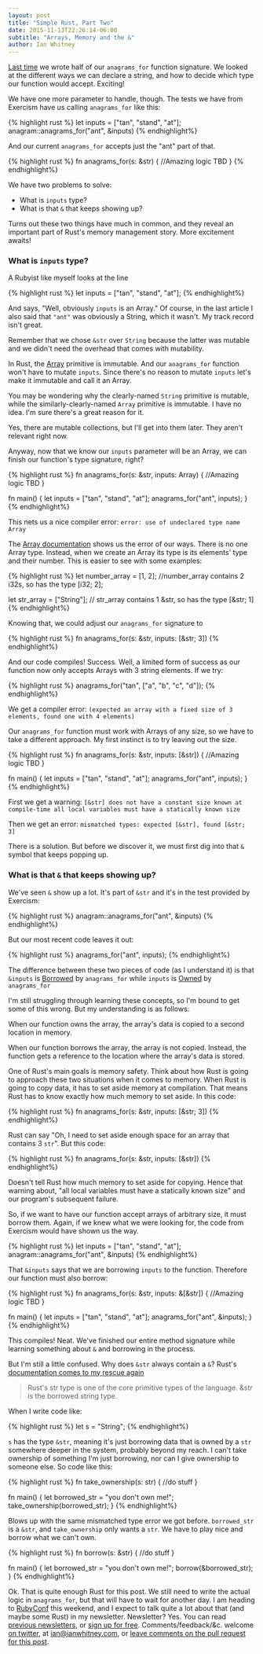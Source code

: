 ```yaml
---
layout: post
title: "Simple Rust, Part Two"
date: 2015-11-13T22:26:14-06:00
subtitle: "Arrays, Memory and the &"
author: Ian Whitney
---
```


[Last time](http://designisrefactoring.com/2015/10/17/rust-simple-enough-for-me-to-learn-it/) we wrote half of our `anagrams_for` function signature. We looked at the different ways we can declare a string, and how to decide which type our function would accept. Exciting!

We have one more parameter to handle, though. The tests we have from Exercism have us calling `anagrams_for` like this:

{% highlight rust %}
  let inputs = ["tan", "stand", "at"];
  anagram::anagrams_for("ant", &inputs)
{% endhighlight%}

And our current `anagrams_for` accepts just the "ant" part of that.

{% highlight rust %}
fn anagrams_for(s: &str) {
  //Amazing logic TBD
}
{% endhighlight%}

We have two problems to solve:

- What is `inputs` type?
- What is that `&` that keeps showing up?

Turns out these two things have much in common, and they reveal an important part of Rust's memory management story. More excitement awaits!

<!--break-->

### What is `inputs` type?

A Rubyist like myself looks at the line

{% highlight rust %}
let inputs = ["tan", "stand", "at"];
{% endhighlight%}

And says, "Well, obviously `inputs` is an Array." Of course, in the last article I also said that `"ant"` was obviously a String, which it wasn't. My track record isn't great.

Remember that we chose `&str` over `String` because the latter was mutable and we didn't need the overhead that comes with mutability.

In Rust, the [Array](https://doc.rust-lang.org/stable/book/primitive-types.html#arrays) primitive is immutable. And our `anagrams_for` function won't have to mutate `inputs`.  Since there's no reason to mutate `inputs` let's make it immutable and call it an Array.

You may be wondering why the clearly-named `String` primitive is mutable, while the similarly-clearly-named `Array` primitive is immutable. I have no idea. I'm sure there's a great reason for it.

Yes, there are mutable collections, but I'll get into them later. They aren't relevant right now.

Anyway, now that we know our `inputs` parameter will be an Array, we can finish our function's type signature, right?

{% highlight rust %}
fn anagrams_for(s: &str, inputs: Array) {
  //Amazing logic TBD
}

fn main() {
  let inputs = ["tan", "stand", "at"];
  anagrams_for("ant", inputs);
}
{% endhighlight%}

This nets us a nice compiler error: `error: use of undeclared type name Array`

The [Array documentation](https://doc.rust-lang.org/stable/book/primitive-types.html#arrays) shows us the error of our ways. There is no one Array type. Instead, when we create an Array its type is its elements' type and their number. This is easier to see with some examples:

{% highlight rust %}
let number_array = [1, 2];
//number_array contains 2 i32s, so has the type [i32; 2];

let str_array = ["String"];
// str_array contains 1 &str, so has the type [&str; 1]
{% endhighlight%}

Knowing that, we could adjust our `anagrams_for` signature to

{% highlight rust %}
fn anagrams_for(s: &str, inputs: [&str; 3])
{% endhighlight%}

And our code compiles! Success. Well, a limited form of success as our function now only accepts Arrays with 3 string elements. If we try:

{% highlight rust %}
anagrams_for("tan", ["a", "b", "c", "d"]);
{% endhighlight%}

We get a compiler error: `(expected an array with a fixed size of 3 elements, found one with 4 elements)`

Our `anagrams_for` function must work with Arrays of any size, so we have to take a different approach. My first instinct is to try leaving out the size.

{% highlight rust %}
fn anagrams_for(s: &str, inputs: [&str]) {
  //Amazing logic TBD
}

fn main() {
  let inputs = ["tan", "stand", "at"];
  anagrams_for("ant", inputs);
}
{% endhighlight%}

First we get a warning: `[&str] does not have a constant size known at compile-time all local variables must have a statically known size`

Then we get an error: `mismatched types: expected [&str], found [&str; 3]`

There is a solution. But before we discover it, we must first dig into that `&` symbol that keeps popping up.

### What is that `&` that keeps showing up?

We've seen `&` show up a lot. It's part of `&str` and it's in the test provided by Exercism:

{% highlight rust %}
anagram::anagrams_for("ant", &inputs)
{% endhighlight%}

But our most recent code leaves it out:

{% highlight rust %}
anagrams_for("ant", inputs);
{% endhighlight%}

The difference between these two pieces of code (as I understand it) is that `&inputs` is [Borrowed](https://doc.rust-lang.org/stable/book/references-and-borrowing.html) by `anagrams_for` while `inputs` is [Owned](https://doc.rust-lang.org/stable/book/ownership.html) by `anagrams_for`

I'm still struggling through learning these concepts, so I'm bound to get some of this wrong. But my understanding is as follows:

When our function owns the array, the array's data is copied to a second location in memory.

When our function borrows the array, the array is not copied. Instead, the function gets a reference to the location where the array's data is stored.

One of Rust's main goals is memory safety. Think about how Rust is going to approach these two situations when it comes to memory. When Rust is going to copy data, it has to set aside memory at compilation. That means Rust has to know exactly how much memory to set aside. In this code:

{% highlight rust %}
fn anagrams_for(s: &str, inputs: [&str; 3])
{% endhighlight%}

Rust can say "Oh, I need to set aside enough space for an array that contains 3 `str`". But this code:

{% highlight rust %}
fn anagrams_for(s: &str, inputs: [&str])
{% endhighlight%}

Doesn't tell Rust how much memory to set aside for copying. Hence that warning about, "all local variables must have a statically known size" and our program's subsequent failure.

So, if we want to have our function accept arrays of arbitrary size, it must borrow them. Again, if we knew what we were looking for, the code from Exercism would have shown us the way.

{% highlight rust %}
let inputs = ["tan", "stand", "at"];
anagram::anagrams_for("ant", &inputs)
{% endhighlight%}

That `&inputs` says that we are borrowing `inputs` to the function. Therefore our function must also borrow:

{% highlight rust %}
fn anagrams_for(s: &str, inputs: &[&str]) {
  //Amazing logic TBD
}

fn main() {
  let inputs = ["tan", "stand", "at"];
  anagrams_for("ant", &inputs);
}
{% endhighlight%}

This compiles! Neat. We've finished our entire method signature while learning something about `&` and borrowing in the process.

But I'm still a little confused. Why does `&str` always contain a `&`? Rust's [documentation comes to my rescue again](https://doc.rust-lang.org/stable/std/primitive.str.html)

> Rust's str type is one of the core primitive types of the language. &str is the borrowed string type.

When I write code like:

{% highlight rust %}
let s = "String";
{% endhighlight%}

`s` has the type `&str`, meaning it's just borrowing data that is owned by a `str` somewhere deeper in the system, probably beyond my reach. I can't take ownership of something I'm just borrowing, nor can I give ownership to someone else. So code like this:

{% highlight rust %}
fn take_ownership(s: str) {
  //do stuff
}

fn main() {
  let borrowed_str = "you don't own me!";
  take_ownership(borrowed_str);
}
{% endhighlight%}

Blows up with the same mismatched type error we got before. `borrowed_str` is a `&str`, and `take_ownership` only wants a `str`. We have to play nice and borrow what we can't own.

{% highlight rust %}
fn borrow(s: &str) {
  //do stuff
}

fn main() {
  let borrowed_str = "you don't own me!";
  borrow(&borrowed_str);
}
{% endhighlight%}

Ok. That is quite enough Rust for this post. We still need to write the actual logic in `anagrams_for`, but that will have to wait for another day. I am heading to [RubyConf](http://rubyconf.org) this weekend, and I expect to talk quite a lot about that (and maybe some Rust) in my newsletter. Newsletter? Yes. You can read [previous newsletters](http://tinyletter.com/ianwhitney/archive), or [sign up for free](http://tinyletter.com/ianwhitney/). Comments/feedback/&c. welcome [on twitter](https://twitter.com/iwhitney/), at ian@ianwhitney.com, or [leave comments on the pull request for this post](https://github.com/IanWhitney/designisrefactoring/pull/11).
